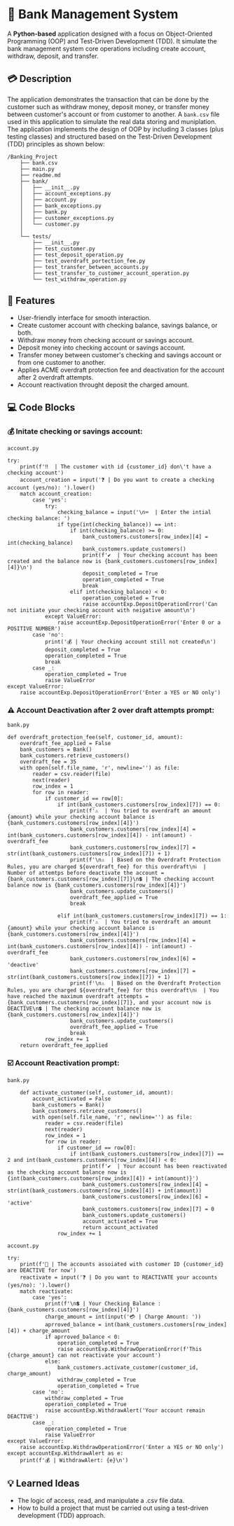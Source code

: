 # 🏦 Bank Management System
A **Python-based** application designed with a focus on Object-Oriented Programming (OOP) and Test-Driven Development (TDD). It simulate the bank management system core operations including create account, withdraw, deposit, and transfer.

## 💳 Description
The application demonstrates the transaction that can be done by the customer such as withdraw money, deposit money, or transfer money between customer's account or from customer to another. A `bank.csv` file used in this application to simulate the real data storing and muniplation. The application implements the design of OOP by including 3 classes (plus testing classes) and structured based on the Test-Driven Development (TDD) principles as shown below:

```
/Banking_Project
    ├── bank.csv
    ├── main.py
    ├── readme.md
    ├── bank/
    │   ├── __init__.py
    │   ├── account_exceptions.py
    │   ├── account.py
    │   ├── bank_exceptions.py
    │   ├── bank.py
    │   ├── customer_exceptions.py
    │   └── customer.py
    │
    └── tests/
        ├── __init__.py
        ├── test_customer.py
        ├── test_deposit_operation.py
        ├── test_overdraft_portection_fee.py
        ├── test_transfer_between_accounts.py
        ├── test_transfer_to_customer_account_operation.py
        └── test_withdraw_operation.py
```

## 💸 Features
* User-friendly interface for smooth interaction.
* Create customer account with checking balance, savings balance, or both.
* Withdraw money from checking account or savings account.
* Deposit money into checking account or savings account.
* Transfer money between customer's checking and savings account or from one customer to another.
* Applies ACME overdraft protection fee and deactivation for the account after 2 overdraft attempts.
* Account reactivation throught deposit the charged amount.

## 💻 Code Blocks
### 💰 Initate checking or savings account:
`account.py`
```
try:
    print(f'‼️  | The customer with id {customer_id} don\'t have a checking account')
    account_creation = input('❓ | Do you want to create a checking account (yes/no): ').lower()
    match account_creation:
        case 'yes':
            try:
                checking_balance = input('\n⌨️  | Enter the intial checking balance: ')
                if type(int(checking_balance)) == int:
                    if int(checking_balance) >= 0:
                        bank_customers.customers[row_index][4] = int(checking_balance)
                        bank_customers.update_customers()
                        print(f'✔️  | Your checking account has been created and the balance now is {bank_customers.customers[row_index][4]}\n')
                        deposit_completed = True
                        operation_completed = True
                        break
                    elif int(checking_balance) < 0:
                        operation_completed = True
                        raise accountExp.DepositOperationError('Can not initiate your checking account with neigative amount\n')
            except ValueError:
                raise accountExp.DepositOperationError('Enter 0 or a POSITIVE NUMBER')
        case 'no':
            print('💰 | Your checking account still not created\n')
            deposit_completed = True
            operation_completed = True
            break
        case _:
            operation_completed = True
            raise ValueError
except ValueError:
    raise accountExp.DepositOperationError('Enter a YES or NO only')
```

### ⚠️ Account Deactivation after 2 over draft attempts prompt:
`bank.py`
```
def overdraft_protection_fee(self, customer_id, amount):
    overdraft_fee_applied = False
    bank_customers = Bank()
    bank_customers.retrieve_customers()
    overdraft_fee = 35
    with open(self.file_name, 'r', newline='') as file:
        reader = csv.reader(file)
        next(reader)
        row_index = 1
        for row in reader:
            if customer_id == row[0]:
                if int(bank_customers.customers[row_index][7]) == 0:
                    print(f'⚠️  | You tried to overdraft an amount {amount} while your checking account balance is {bank_customers.customers[row_index][4]}')
                    bank_customers.customers[row_index][4] = int(bank_customers.customers[row_index][4]) - int(amount) - overdraft_fee
                    bank_customers.customers[row_index][7] = str(int(bank_customers.customers[row_index][7]) + 1)
                    print(f'\n⚠️  | Based on the Overdraft Protection Rules, you are charged ${overdraft_fee} for this overdraft\nℹ️  | Number of attemtps before deactivate the account = {bank_customers.customers[row_index][7]}\n💲 | The checking account balance now is {bank_customers.customers[row_index][4]}')
                    bank_customers.update_customers()
                    overdraft_fee_applied = True
                    break

                elif int(bank_customers.customers[row_index][7]) == 1:
                    print(f'⚠️  | You tried to overdraft an amount {amount} while your checking account balance is {bank_customers.customers[row_index][4]}')
                    bank_customers.customers[row_index][4] = int(bank_customers.customers[row_index][4]) - int(amount) - overdraft_fee
                    bank_customers.customers[row_index][6] = 'deactive'
                    bank_customers.customers[row_index][7] = str(int(bank_customers.customers[row_index][7]) + 1)
                    print(f'\n⚠️  | Based on the Overdraft Protection Rules, you are charged ${overdraft_fee} for this overdraft\nℹ️  | You have reached the maximum overdraft attempts = {bank_customers.customers[row_index][7]}, and your account now is DEACTIVE\n💲 | The checking account balance now is {bank_customers.customers[row_index][4]}')
                    bank_customers.update_customers()
                    overdraft_fee_applied = True
                    break
            row_index += 1
    return overdraft_fee_applied
```

### ☑️ Account Reactivation prompt:
`bank.py`
```
    def activate_customer(self, customer_id, amount):
        account_activated = False
        bank_customers = Bank()
        bank_customers.retrieve_customers()
        with open(self.file_name, 'r', newline='') as file:
            reader = csv.reader(file)
            next(reader)
            row_index = 1
            for row in reader:
                if customer_id == row[0]:
                    if int(bank_customers.customers[row_index][7]) == 2 and int(bank_customers.customers[row_index][4]) < 0:
                        print(f'✔️  | Your account has been reactivated as the checking account balance now is {int(bank_customers.customers[row_index][4]) + int(amount)}')
                        bank_customers.customers[row_index][4] = str(int(bank_customers.customers[row_index][4]) + int(amount))
                        bank_customers.customers[row_index][6] = 'active'
                        bank_customers.customers[row_index][7] = 0
                        bank_customers.update_customers()
                        account_activated = True
                        return account_activated
                row_index += 1
```

`account.py`
```
try:
    print(f'🔽 | The accounts assoiated with customer ID {customer_id} are DEACTIVE for now')
    reactivate = input('❓ | Do you want to REACTIVATE your accounts (yes/no): ').lower()
    match reactivate:
        case 'yes':
            print(f'\n💲 | Your Checking Balance : {bank_customers.customers[row_index][4]}')
            charge_amount = int(input('💳 | Charge Amount: '))
            aprroved_balance = int(bank_customers.customers[row_index][4]) + charge_amount
            if aprroved_balance < 0:
                operation_completed = True
                raise accountExp.WithdrawOperationError(f'This {charge_amount} can not reactivate your account')
            else:
                bank_customers.activate_customer(customer_id, charge_amount)
                withdraw_completed = True
                operation_completed = True
        case 'no':
            withdraw_completed = True
            operation_completed = True
            raise accountExp.WithdrawAlert('Your account remain DEACTIVE')
        case _:
            operation_completed = True
            raise ValueError
except ValueError:
    raise accountExp.WithdrawOperationError('Enter a YES or NO only')
except accountExp.WithdrawAlert as e:
    print(f'💰 | WithdrawAlert: {e}\n')
```




## 💡 Learned Ideas
* The logic of access, read, and manipulate a .csv file data.
* How to build a project that must be carried out using a test-driven development (TDD) approach.
